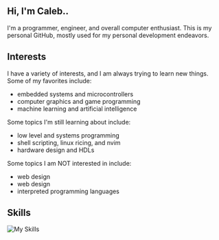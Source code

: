 ## Hi, I'm Caleb..

I'm a programmer, engineer, and overall computer enthusiast.
This is my personal GitHub, mostly used for my personal development endeavors.

## Interests
I have a variety of interests, and I am always trying to learn new things. 
Some of my favorites include:

- embedded systems and microcontrollers
- computer graphics and game programming
- machine learning and artificial intelligence

Some topics I'm still learning about include:

- low level and systems programming
- shell scripting, linux ricing, and nvim
- hardware design and HDLs

Some topics I am NOT interested in include:

- web design
- web design
- interpreted programming languages

## Skills
![My Skills](https://skillicons.dev/icons?i=c,cpp,cs,java,arduino,py,html,css,js,r,windows,linux,godot,unreal)
